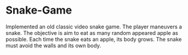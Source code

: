 # Snake-Game
Implemented an old classic video snake game. 
The player maneuvers a snake. The objective is aim to eat as many random appeared apple as possible. Each time the snake eats an apple, its body grows. The snake must avoid the walls and its own body.
